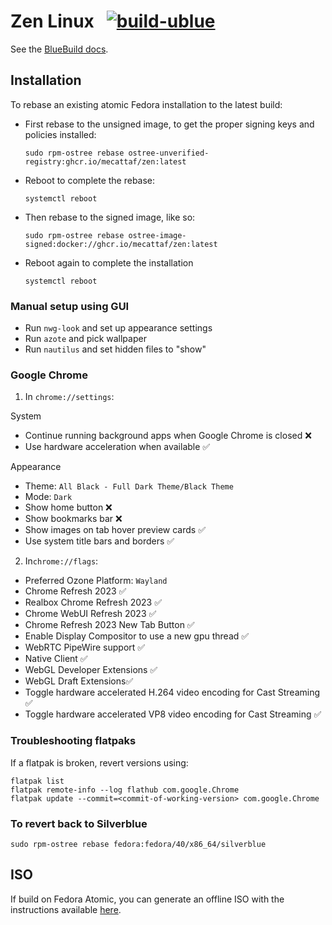 # Zen Linux &nbsp; [![build-ublue](https://github.com/blue-build/template/actions/workflows/build.yml/badge.svg)](https://github.com/blue-build/template/actions/workflows/build.yml)

See the [BlueBuild docs](https://blue-build.org/how-to/setup/). 

## Installation

To rebase an existing atomic Fedora installation to the latest build:

- First rebase to the unsigned image, to get the proper signing keys and policies installed:
  ```
  sudo rpm-ostree rebase ostree-unverified-registry:ghcr.io/mecattaf/zen:latest
  ```
- Reboot to complete the rebase:
  ```
  systemctl reboot
  ```
- Then rebase to the signed image, like so:
  ```
  sudo rpm-ostree rebase ostree-image-signed:docker://ghcr.io/mecattaf/zen:latest
  ```
- Reboot again to complete the installation
  ```
  systemctl reboot
  ```

### Manual setup using GUI

- Run `nwg-look` and set up appearance settings
- Run `azote` and pick wallpaper
- Run `nautilus` and set hidden files to "show"

### Google Chrome

1) In `chrome://settings`:

System

- Continue running background apps when Google Chrome is closed ❌
- Use hardware acceleration when available ✅

Appearance

- Theme: `All Black - Full Dark Theme/Black Theme`
- Mode: `Dark`
- Show home button ❌
- Show bookmarks bar ❌
- Show images on tab hover preview cards ✅
- Use system title bars and borders ✅

2) In`chrome://flags`:

- Preferred Ozone Platform: `Wayland`
- Chrome Refresh 2023 ✅
- Realbox Chrome Refresh 2023 ✅
- Chrome WebUI Refresh 2023 ✅
- Chrome Refresh 2023 New Tab Button ✅
- Enable Display Compositor to use a new gpu thread ✅
- WebRTC PipeWire support ✅
- Native Client ✅
- WebGL Developer Extensions ✅
- WebGL Draft Extensions✅
- Toggle hardware accelerated H.264 video encoding for Cast Streaming ✅
- Toggle hardware accelerated VP8 video encoding for Cast Streaming ✅

### Troubleshooting flatpaks

If a flatpak is broken, revert versions using:
```
flatpak list
flatpak remote-info --log flathub com.google.Chrome
flatpak update --commit=<commit-of-working-version> com.google.Chrome
```

### To revert back to Silverblue

```shell
sudo rpm-ostree rebase fedora:fedora/40/x86_64/silverblue
```


## ISO

If build on Fedora Atomic, you can generate an offline ISO with the instructions available [here](https://blue-build.org/learn/universal-blue/#fresh-install-from-an-iso). 
